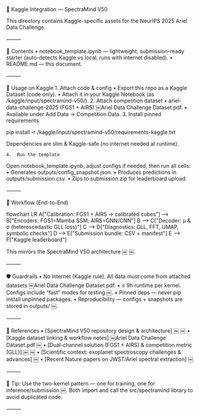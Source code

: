 📘 Kaggle Integration — SpectraMind V50

This directory contains Kaggle-specific assets for the
NeurIPS 2025 Ariel Data Challenge.

⸻

📂 Contents
	•	notebook_template.ipynb — lightweight, submission-ready starter
(auto-detects Kaggle vs local, runs with internet disabled).
	•	README.md — this document.

⸻

🚀 Usage on Kaggle
	1.	Attach code & config
	•	Export this repo as a Kaggle Dataset (code only).
	•	Attach it in your Kaggle Notebook (as /kaggle/input/spectramind-v50/).
	2.	Attach competition dataset
	•	ariel-data-challenge-2025 (FGS1 + AIRS) ￼Ariel Data Challenge Dataset.pdf.
	•	Available under Add Data → Competition Data.
	3.	Install pinned requirements

pip install -r /kaggle/input/spectramind-v50/requirements-kaggle.txt

Dependencies are slim & Kaggle-safe (no internet needed at runtime).

	4.	Run the template
Open notebook_template.ipynb, adjust configs if needed, then run all cells:
	•	Generates outputs/config_snapshot.json.
	•	Produces predictions in outputs/submission.csv.
	•	Zips to submission.zip for leaderboard upload.

⸻

🧭 Workflow (End-to-End)

flowchart LR
  A["Calibration: FGS1 + AIRS → calibrated cubes"] --> B["Encoders: FGS1=Mamba SSM; AIRS=GNN/CNN"]
  B --> C["Decoder: μ & σ (heteroscedastic GLL loss)"]
  C --> D["Diagnostics: GLL, FFT, UMAP, symbolic checks"]
  D --> E["Submission bundle: CSV + manifest"]
  E --> F["Kaggle leaderboard"]

This mirrors the SpectraMind V50 architecture ￼ ￼.

⸻

🛡️ Guardrails
	•	No internet (Kaggle rule). All data must come from attached datasets ￼Ariel Data Challenge Dataset.pdf.
	•	≤ 9h runtime per kernel. Configs include “fast” modes for testing ￼.
	•	Pinned deps — never pip install unpinned packages.
	•	Reproducibility — configs + snapshots are stored in outputs/ ￼.

⸻

🔑 References
	•	[SpectraMind V50 repository design & architecture] ￼ ￼
	•	[Kaggle dataset linking & workflow notes] ￼Ariel Data Challenge Dataset.pdf ￼
	•	[Dual-channel solution (FGS1 + AIRS) & competition metric (GLL)] ￼ ￼
	•	[Scientific context: exoplanet spectroscopy challenges & advances] ￼
	•	[Recent Nature papers on JWST/Ariel spectral extraction] ￼

⸻

📌 Tip: Use the two-kernel pattern — one for training, one for inference/submission ￼. Both import and call the src/spectramind library to avoid duplicated code.

⸻

